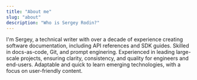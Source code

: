 ```yaml
---
title: "About me"
slug: "about"
description: "Who is Sergey Rodin?"
---
```


I'm Sergey, a technical writer with over a decade of experience creating software documentation, including API references and SDK guides. Skilled in docs-as-code, Git, and prompt enginering. Experienced in leading large-scale projects, ensuring clarity, consistency, and quality for engineers and end-users. Adaptable and quick to learn emerging technologies, with a focus on user-friendly content.
